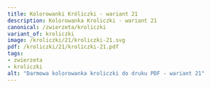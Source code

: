 ```yaml
---
title: Kolorowanki Króliczki - wariant 21
description: Kolorowanka Kroliczki - wariant 21
canonical: /zwierzeta/kroliczki
variant_of: kroliczki
image: /kroliczki/21/kroliczki-21.svg
pdf: /kroliczki/21/kroliczki-21.pdf
tags:
- zwierzeta
- kroliczki
alt: "Darmowa kolorowanka kroliczki do druku PDF - wariant 21"
---
```

